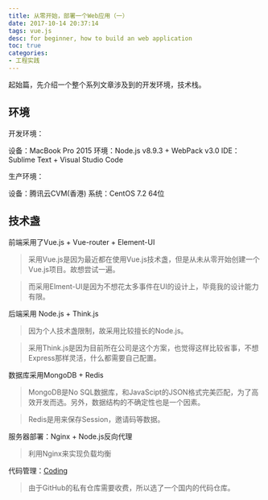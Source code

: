 ```yaml
---
title: 从零开始，部署一个Web应用（一）
date: 2017-10-14 20:37:14
tags: vue.js
desc: for beginner, how to build an web application
toc: true
categories:
- 工程实践
---
```


起始篇，先介绍一个整个系列文章涉及到的开发环境，技术栈。

<!-- more -->

## 环境

开发环境：

设备：MacBook Pro 2015
环境：Node.js v8.9.3 + WebPack v3.0
IDE：Sublime Text + Visual Studio Code

生产环境：

设备：腾讯云CVM(香港)
系统：CentOS 7.2 64位

## 技术盏

前端采用了Vue.js + Vue-router + Element-UI

> 采用Vue.js是因为最近都在使用Vue.js技术盏，但是从未从零开始创建一个Vue.js项目。故想尝试一遍。

> 而采用Elment-UI是因为不想花太多事件在UI的设计上，毕竟我的设计能力有限。

后端采用 Node.js + Think.js

> 因为个人技术盏限制，故采用比较擅长的Node.js。

> 采用Think.js是因为目前所在公司是这个方案，也觉得这样比较省事，不想Express那样灵活，什么都需要自己配置。

数据库采用MongoDB + Redis

> MongoDB是No SQL数据库，和JavaScipt的JSON格式完美匹配，为了高效开发而选。另外，数据结构的不确定性也是一个因素。

> Redis是用来保存Session，邀请码等数据。

服务器部署：Nginx + Node.js反向代理

> 利用Nginx来实现负载均衡

代码管理：[Coding](https://coding.net)

> 由于GitHub的私有仓库需要收费，所以选了一个国内的代码仓库。